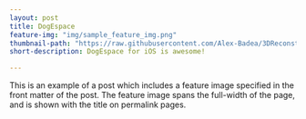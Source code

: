 ```yaml
---
layout: post
title: DogEspace
feature-img: "img/sample_feature_img.png"
thumbnail-path: "https://raw.githubusercontent.com/Alex-Badea/3DReconstruction/master/ims/mer30.jpg"
short-description: DogEspace for iOS is awesome!

---
```

This is an example of a post which includes a feature image specified in the front matter of the post. The feature image spans the full-width of the page, and is shown with the title on permalink pages.
